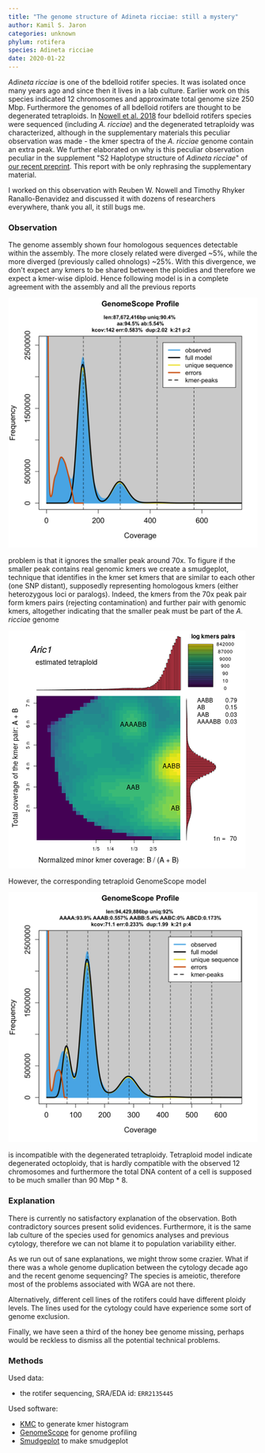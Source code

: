 ```yaml
---
title: "The genome structure of Adineta ricciae: still a mystery"
author: Kamil S. Jaron
categories: unknown
phylum: rotifera
species: Adineta ricciae
date: 2020-01-22
---
```


_Adineta ricciae_ is one of the bdelloid rotifer species. It was isolated once many years ago and since then it lives in a lab culture. Earlier work on this species indicated 12 chromosomes and approximate total genome size 250 Mbp. Furthermore the genomes of all bdelloid rotifers are thought to be degenerated tetraploids. In [Nowell et al. 2018](https://journals.plos.org/plosbiology/article?id=10.1371/journal.pbio.2004830) four bdelloid rotifers species were sequenced (including _A. ricciae_) and the degenerated tetraploidy was characterized, although in the supplementary materials this peculiar observation was made - the kmer spectra of the _A. ricciae_ genome contain an extra peak. We further elaborated on why is this peculiar observation peculiar in the supplement "S2 Haplotype structure of _Adineta ricciae_" of [our recent preprint](https://www.biorxiv.org/content/10.1101/497495v2). This report with be only rephrasing the supplementary material.

I worked on this observation with Reuben W. Nowell and Timothy Rhyker Ranallo-Benavidez and discussed it with dozens of researchers everywhere, thank you all, it still bugs me.

### Observation

The genome assembly shown four homologous sequences detectable within the assembly. The more closely related were diverged ~5%, while the more diverged (previously called ohnologs) ~25%. With this divergence, we don't expect any kmers to be shared between the ploidies and therefore we expect a kmer-wise diploid. Hence following model is in a complete agreement with the assembly and all the previous reports

![Aric1_tetraploid_model](/assets/2020-01-22-rotifer/Aric1_tetra.png )

problem is that it ignores the smaller peak around 70x. To figure if the smaller peak contains real genomic kmers we create a smudgeplot, technique that identifies in the kmer set kmers that are similar to each other (one SNP distant), supposedly representing homologous kmers (either heterozygous loci or paralogs). Indeed, the kmers from the 70x peak pair form kmers pairs (rejecting contamination) and further pair with genomic kmers, altogether indicating that the smaller peak must be part of the _A. ricciae_ genome

![Aric1_smudgeplot](/assets/2020-01-22-rotifer/Aric1_smudgeplot_log10.png )

However, the corresponding tetraploid GenomeScope model

![Aric1_octoploid_model](/assets/2020-01-22-rotifer/Aric1_octo_model.png )

is incompatible with the degenerated tetraploidy. Tetraploid model indicate degenerated octoploidy, that is hardly compatible with the observed 12 chromosomes and furthermore the total DNA content of a cell is supposed to be much smaller than 90 Mbp * 8.

### Explanation

There is currently no satisfactory explanation of the observation. Both contradictory sources present solid evidences. Furthermore, it is the same lab culture of the species used for genomics analyses and previous cytology, therefore we can not blame it to population variability either.

As we run out of sane explanations, we might throw some crazier. What if there was a whole genome duplication between the cytology decade ago and the recent genome sequencing? The species is ameiotic, therefore most of the problems associated with WGA are not there.

Alternatively, different cell lines of the rotifers could have different ploidy levels. The lines used for the cytology could have experience some sort of genome exclusion.

Finally, we have seen a third of the honey bee genome missing, perhaps would be reckless to dismiss all the potential technical problems.

### Methods

Used data:
 - the rotifer sequencing, SRA/EDA id: `ERR2135445`

Used software:
 - [KMC](https://github.com/refresh-bio/KMC) to generate kmer histogram
 - [GenomeScope](https://github.com/tbenavi1/genomescope) for genome profiling
 - [Smudgeplot](https://github.com/KamilSJaron/smudgeplot) to make smudgeplot
